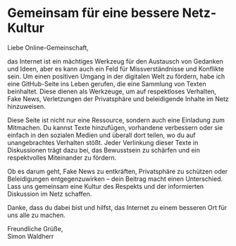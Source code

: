 # Gemeinsam für eine bessere Netz-Kultur

Liebe Online-Gemeinschaft,

das Internet ist ein mächtiges Werkzeug für den Austausch von Gedanken und Ideen, aber es kann auch ein Feld für Missverständnisse und Konflikte sein. Um einen positiven Umgang in der digitalen Welt zu fördern, habe ich eine GitHub-Seite ins Leben gerufen, die eine Sammlung von Texten beinhaltet. Diese dienen als Werkzeuge, um auf respektloses Verhalten, Fake News, Verletzungen der Privatsphäre und beleidigende Inhalte im Netz hinzuweisen.

Diese Seite ist nicht nur eine Ressource, sondern auch eine Einladung zum Mitmachen. Du kannst Texte hinzufügen, vorhandene verbessern oder sie einfach in den sozialen Medien und überall dort teilen, wo du auf unangebrachtes Verhalten stößt. Jeder Verlinkung dieser Texte in Diskussionen trägt dazu bei, das Bewusstsein zu schärfen und ein respektvolles Miteinander zu fördern.

Ob es darum geht, Fake News zu entkräften, Privatsphäre zu schützen oder Beleidigungen entgegenzuwirken – dein Beitrag macht einen Unterschied. Lass uns gemeinsam eine Kultur des Respekts und der informierten Diskussion im Netz schaffen.

Danke, dass du dabei bist und hilfst, das Internet zu einem besseren Ort für uns alle zu machen.

Freundliche Grüße,  
Simon Waldherr
